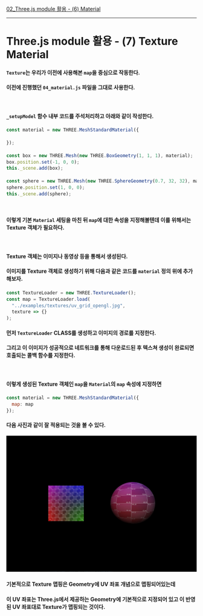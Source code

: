 [02_Three.js module 활용 - (6) Material](./06_Three.js_module_Material.md)

---

# __Three.js module 활용 - (7) Texture Material__
#### __`Texture`는 우리가 이전에 사용해본 `map`을 중심으로__ 작동한다.
#### 이전에 진행했던 `04_material.js` 파일을 그대로 사용한다.

<br>

#### `_setupModel` 함수 내부 코드를 주석처리하고 아래와 같이 작성한다.
```javascript
const material = new THREE.MeshStandardMaterial({

});

const box = new THREE.Mesh(new THREE.BoxGeometry(1, 1, 1), material);
box.position.set(-1, 0, 0);
this._scene.add(box);

const sphere = new THREE.Mesh(new THREE.SphereGeometry(0.7, 32, 32), material);
sphere.position.set(1, 0, 0);
this._scene.add(sphere);
```

<br>

#### 이렇게 기본 `Material` 세팅을 마친 뒤 __`map`에 대한 속성을 지정해볼텐데 이를 위해서는 Texture 객체가 필요하다.__

<br>

#### __Texture 객체는 이미지나 동영상 등을 통해서 생성된다.__
#### 이미지를 Texture 객체로 생성하기 위해 다음과 같은 코드를 `material` 정의 위에 추가해보자.
```javascript
const TextureLoader = new THREE.TextureLoader();
const map = TextureLoader.load(
  "../examples/textures/uv_grid_opengl.jpg",
  texture => {}
);
```
#### 먼저 __`TextureLoader` CLASS를 생성하고 이미지의 경로를 지정한다.__
#### 그리고 이 이미지가 성공적으로 네트워크를 통해 다운로드된 후 __텍스쳐 생성이 완료되면 호출되는__ 콜백 함수를 지정한다.

<br>

#### 이렇게 생성된 Texture 객체인 `map`을 `Material`의 `map` 속성에 지정하면
```javascript
const material = new THREE.MeshStandardMaterial({
  map: map
});
```
#### 다음 사진과 같이 잘 적용되는 것을 볼 수 있다.
![07_texture][07_texture]

[07_texture]: ./img/07_texture.png "07_texture"

#### 기본적으로 Texture 맵핑은 Geometry에 UV 좌표 개념으로 맵핑되어있는데
#### 이 UV 좌표는 Three.js에서 제공하는 Geometry에 기본적으로 지정되어 있고 이 반영된 UV 좌표대로 Texture가 맵핑되는 것이다.